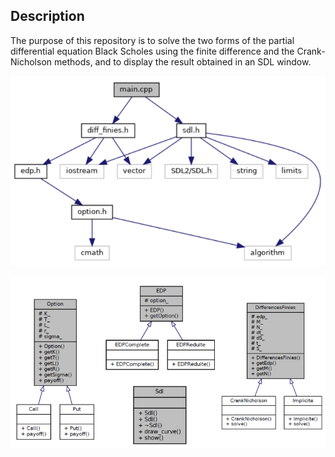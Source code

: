 ## Description

The purpose of this repository is to solve the two forms of the partial differential equation Black Scholes using the finite difference and the Crank-Nicholson methods, and to display the result obtained in an SDL window.

![Modularity](inclusions.png)

![Classes Hierarchy](classes_hierarchy.png)
